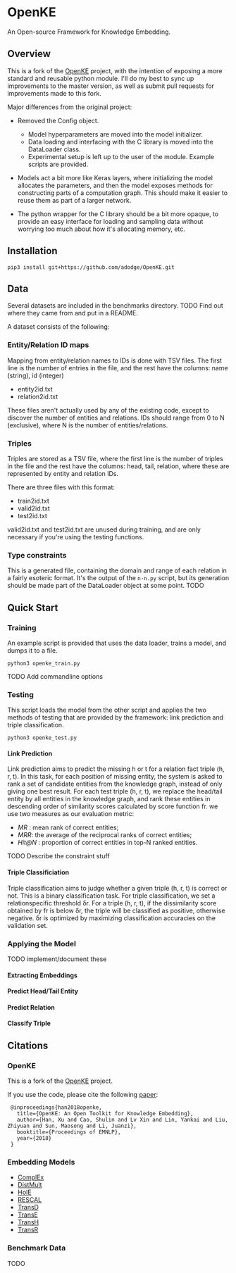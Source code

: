 # OpenKE
An Open-source Framework for Knowledge Embedding.

## Overview

This is a fork of the [OpenKE](https://github.com/thunlp/OpenKE) project, with
the intention of exposing a more standard and reusable python module.  I'll do
my best to sync up improvements to the master version, as well as submit pull
requests for improvements made to this fork.

Major differences from the original project:

* Removed the Config object.
  * Model hyperparameters are moved into the model initializer.
  * Data loading and interfacing with the C library is moved into the
    DataLoader class.
  * Experimental setup is left up to the user of the module.  Example scripts
    are provided.

* Models act a bit more like Keras layers, where initializing the model
  allocates the parameters, and then the model exposes methods for constructing
  parts of a computation graph.  This should make it easier to reuse them as
  part of a larger network.

* The python wrapper for the C library should be a bit more opaque, to provide
  an easy interface for loading and sampling data without worrying too much
  about how it's allocating memory, etc.

## Installation

```
pip3 install git+https://github.com/adodge/OpenKE.git
```

## Data

Several datasets are included in the benchmarks directory.  TODO Find out where
they came from and put in a README.

A dataset consists of the following:

### Entity/Relation ID maps

Mapping from entity/relation names to IDs is done with TSV files.  The first
line is the number of entries in the file, and the rest have the columns: name
(string), id (integer)

* entity2id.txt
* relation2id.txt

These files aren't actually used by any of the existing code, except to
discover the number of entities and relations.  IDs should range from 0 to N
(exclusive), where N is the number of entities/relations.


### Triples

Triples are stored as a TSV file, where the first line is the number of triples
in the file and the rest have the columns: head, tail, relation, where these
are represented by entity and relation IDs.

There are three files with this format:

* train2id.txt
* valid2id.txt
* test2id.txt

valid2id.txt and test2id.txt are unused during training, and are only necessary
if you're using the testing functions.

### Type constraints

This is a generated file, containing the domain and range of each relation in a
fairly esoteric format.  It's the output of the `n-n.py` script, but its
generation should be made part of the DataLoader object at some point. TODO

## Quick Start

### Training

An example script is provided that uses the data loader, trains a model, and
dumps it to a file.

```
python3 openke_train.py
```

TODO Add commandline options

### Testing

This script loads the model from the other script and applies the two methods
of testing that are provided by the framework: link prediction and triple
classification.

```
python3 openke_test.py
```

#### Link Prediction

Link prediction aims to predict the missing h or t for a relation fact triple
(h, r, t). In this task, for each position of missing entity, the system is
asked to rank a set of candidate entities from the knowledge graph, instead of
only giving one best result. For each test triple (h, r, t), we replace the
head/tail entity by all entities in the knowledge graph, and rank these
entities in descending order of similarity scores calculated by score function
fr. we use two measures as our evaluation metric:

* *MR* : mean rank of correct entities;
* *MRR*: the average of the reciprocal ranks of correct entities;
* *Hit@N* : proportion of correct entities in top-N ranked entities.

TODO Describe the constraint stuff

#### Triple Classificiation

Triple classification aims to judge whether a given triple (h, r, t) is correct
or not. This is a binary classification task. For triple classification, we set
a relationspecific threshold δr. For a triple (h, r, t), if the dissimilarity
score obtained by fr is below δr, the triple will be classified as positive,
otherwise negative. δr is optimized by maximizing classification accuracies on
the validation set.

### Applying the Model

TODO implement/document these

#### Extracting Embeddings

#### Predict Head/Tail Entity

#### Predict Relation

#### Classify Triple

## Citations

### OpenKE

This is a fork of the [OpenKE](https://github.com/thunlp/OpenKE) project.

If you use the code, please cite the following
[paper](http://aclweb.org/anthology/D18-2024):

```
 @inproceedings{han2018openke,
   title={OpenKE: An Open Toolkit for Knowledge Embedding},
   author={Han, Xu and Cao, Shulin and Lv Xin and Lin, Yankai and Liu, Zhiyuan and Sun, Maosong and Li, Juanzi},
   booktitle={Proceedings of EMNLP},
   year={2018}
 }
```

### Embedding Models

* [ComplEx](http://proceedings.mlr.press/v48/trouillon16.pdf)
* [DistMult](https://arxiv.org/pdf/1412.6575.pdf)
* [HolE](https://www.aaai.org/ocs/index.php/AAAI/AAAI16/paper/viewFile/12484/11828)
* [RESCAL](http://www.icml-2011.org/papers/438_icmlpaper.pdf)
* [TransD](http://anthology.aclweb.org/P/P15/P15-1067.pdf)
* [TransE](http://papers.nips.cc/paper/5071-translating-embeddings-for-modeling-multi-relational-data.pdf)
* [TransH](https://www.aaai.org/ocs/index.php/AAAI/AAAI14/paper/viewFile/8531/8546)
* [TransR](https://www.aaai.org/ocs/index.php/AAAI/AAAI15/paper/viewFile/9571/9523/)

### Benchmark Data

TODO
